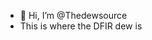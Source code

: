 - 👋 Hi, I’m @Thedewsource
-  This is where the DFIR dew is

<!---
Thedewsource/Thedewsource is a ✨ special ✨ repository because its `README.md` (this file) appears on your GitHub profile.
You can click the Preview link to take a look at your changes.
--->

